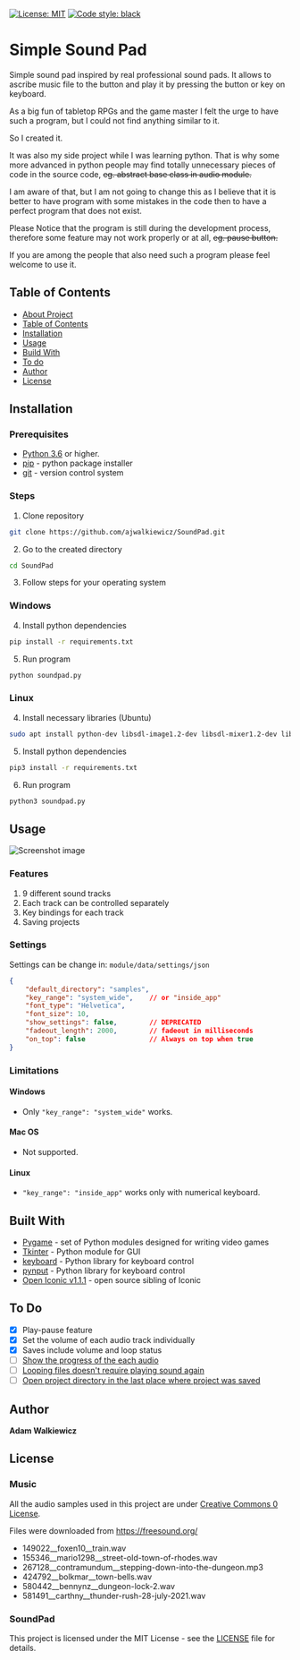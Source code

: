 [![License: MIT](https://img.shields.io/badge/License-MIT-yellow.svg)](https://opensource.org/licenses/MIT)
<a href="https://github.com/psf/black"><img alt="Code style: black" src="https://img.shields.io/badge/code%20style-black-000000.svg"></a>

# Simple Sound Pad

Simple sound pad inspired by real professional sound pads. It allows to ascribe music file to the button and play it by pressing the button or key on keyboard.

As a big fun of tabletop RPGs and the game master I felt the urge to have such a program, but I could not find anything similar to it.

So I created it.

It was also my side project while I was learning python. That is why some more advanced in python people may find totally unnecessary pieces of code in the source code, ~~eg. abstract base class in audio module.~~

I am aware of that, but I am not going to change this as I believe that it is better to have program with some mistakes in the code then to have a perfect program that does not exist.

Please Notice that the program is still during the development process, therefore some feature may not work properly or at all, ~~eg. pause button.~~

If you are among the people that also need such a program please feel welcome to use it.

## Table of Contents

- [About Project](#simple-sound-pad)
- [Table of Contents](#table-of-contents)
- [Installation](#installation)
- [Usage](#usage)
- [Build With](#built-with)
- [To do](#todo)
- [Author](#authors)
- [License](#license)

## Installation

### Prerequisites

- [Python 3.6](https://www.python.org/download/releases/3.0/) or higher.
- [pip](https://pip.pypa.io/en/stable/) - python package installer
- [git](https://git-scm.com/) - version control system

### Steps

1. Clone repository

```Bash
git clone https://github.com/ajwalkiewicz/SoundPad.git
```

2. Go to the created directory

```Bash
cd SoundPad
```

3. Follow steps for your operating system

### Windows

4. Install python dependencies

```Bash
pip install -r requirements.txt
```

5. Run program

```Bash
python soundpad.py
```

### Linux

4. Install necessary libraries (Ubuntu)

```bash
sudo apt install python-dev libsdl-image1.2-dev libsdl-mixer1.2-dev libsdl-ttf2.0-dev libsdl1.2-dev libsmpeg-dev python-numpy subversion libportmidi-dev ffmpeg libswscale-dev libavformat-dev libavcodec-dev libfreetype6-dev
```

5. Install python dependencies

```Bash
pip3 install -r requirements.txt
```

6. Run program

```Bash
python3 soundpad.py
```

## Usage

![Screenshot image](https://github.com/ajwalkiewicz/sound-pad/blob/master/image.png)

### Features

1. 9 different sound tracks
2. Each track can be controlled separately
3. Key bindings for each track
4. Saving projects

### Settings

Settings can be change in: `module/data/settings/json`

```JSON
{
    "default_directory": "samples",
    "key_range": "system_wide",    // or "inside_app"
    "font_type": "Helvetica",
    "font_size": 10,
    "show_settings": false,        // DEPRECATED
    "fadeout_length": 2000,        // fadeout in milliseconds
    "on_top": false                // Always on top when true
}
```

### Limitations

#### Windows

- Only `"key_range": "system_wide"` works.

#### Mac OS

- Not supported.

#### Linux

- `"key_range": "inside_app"` works only with numerical keyboard.

## Built With

- [Pygame](https://www.pygame.org/docs/) - set of Python modules designed for writing video games
- [Tkinter](https://docs.python.org/3/library/tk.html) - Python module for GUI
- [keyboard](https://pypi.org/project/keyboard/) - Python library for keyboard control
- [pynput](https://pypi.org/project/pynput/) - Python library for keyboard control
- [Open Iconic v1.1.1](https://github.com/iconic/open-iconic) - open source sibling of Iconic

## To Do

- [x] Play-pause feature
- [x] Set the volume of each audio track individually
- [x] Saves include volume and loop status
- [ ] [Show the progress of the each audio](https://github.com/ajwalkiewicz/SoundPad/issues/4)
- [ ] [Looping files doesn't require playing sound again](https://github.com/ajwalkiewicz/SoundPad/issues/5)
- [ ] [Open project directory in the last place where project was saved](https://github.com/ajwalkiewicz/SoundPad/issues/6)

## Author

**Adam Walkiewicz**

## License

### Music

All the audio samples used in this project are under [Creative Commons 0 License](https://creativecommons.org/publicdomain/zero/1.0/).

Files were downloaded from https://freesound.org/

- 149022\_\_foxen10\_\_train.wav
- 155346\_\_mario1298\_\_street-old-town-of-rhodes.wav
- 267128\_\_contramundum\_\_stepping-down-into-the-dungeon.mp3
- 424792\_\_bolkmar\_\_town-bells.wav
- 580442\_\_bennynz\_\_dungeon-lock-2.wav
- 581491\_\_carthny\_\_thunder-rush-28-july-2021.wav

### SoundPad

This project is licensed under the MIT License - see the [LICENSE](LICENSE) file for details.
